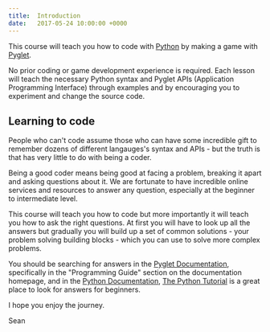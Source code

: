 ```yaml
---
title:  Introduction
date:   2017-05-24 10:00:00 +0000
---
```


This course will teach you how to code with <a href="https://www.python.org" target="_blank">Python</a> by making a game with <a href="http://pyglet.readthedocs.io" target="_blank">Pyglet</a>.

No prior coding or game development experience is required. Each lesson will teach the necessary Python syntax and Pyglet APIs (Application Programming Interface) through examples and by encouraging you to experiment and change the source code.

## Learning to code

People who can't code assume those who can have some incredible gift to remember dozens of different langauges's syntax and APIs - but the truth is that has very little to do with being a coder.

Being a good coder means being good at facing a problem, breaking it apart and asking questions about it. We are fortunate to have incredible online services and resources to answer any question, especially at the beginner to intermediate level.

This course will teach you how to code but more importantly it will teach you how to ask the right questions. At first you will have to look up all the answers but gradually you will build up a set of common solutions - your problem solving building blocks - which you can use to solve more complex problems.

You should be searching for answers in the <a href="http://pyglet.readthedocs.io/" target="_blank">Pyglet Documentation</a>, specifically in the "Programming Guide" section on the documentation homepage, and in the <a href="https://docs.python.org/3/" target="_blank">Python Documentation</a>, <a href="https://docs.python.org/3/tutorial/index.html" target="_blank">The Python Tutorial</a> is a great place to look for answers for beginners.

I hope you enjoy the journey.

Sean
